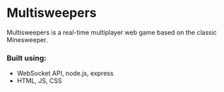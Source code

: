 # Multisweepers
 Multisweepers is a real-time multiplayer web game based on the classic Minesweeper.
### Built using:
- WebSocket API, node.js, express
- HTML, JS, CSS
